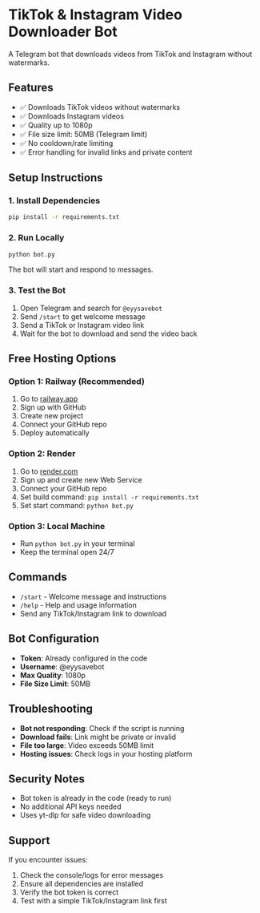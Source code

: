 # TikTok & Instagram Video Downloader Bot

A Telegram bot that downloads videos from TikTok and Instagram without watermarks.

## Features

- ✅ Downloads TikTok videos without watermarks
- ✅ Downloads Instagram videos 
- ✅ Quality up to 1080p
- ✅ File size limit: 50MB (Telegram limit)
- ✅ No cooldown/rate limiting
- ✅ Error handling for invalid links and private content

## Setup Instructions

### 1. Install Dependencies

```bash
pip install -r requirements.txt
```

### 2. Run Locally

```bash
python bot.py
```

The bot will start and respond to messages.

### 3. Test the Bot

1. Open Telegram and search for `@eyysavebot`
2. Send `/start` to get welcome message
3. Send a TikTok or Instagram video link
4. Wait for the bot to download and send the video back

## Free Hosting Options

### Option 1: Railway (Recommended)
1. Go to [railway.app](https://railway.app)
2. Sign up with GitHub
3. Create new project
4. Connect your GitHub repo
5. Deploy automatically

### Option 2: Render
1. Go to [render.com](https://render.com)
2. Sign up and create new Web Service
3. Connect your GitHub repo
4. Set build command: `pip install -r requirements.txt`
5. Set start command: `python bot.py`

### Option 3: Local Machine
- Run `python bot.py` in your terminal
- Keep the terminal open 24/7

## Commands

- `/start` - Welcome message and instructions
- `/help` - Help and usage information
- Send any TikTok/Instagram link to download

## Bot Configuration

- **Token**: Already configured in the code
- **Username**: @eyysavebot
- **Max Quality**: 1080p
- **File Size Limit**: 50MB

## Troubleshooting

- **Bot not responding**: Check if the script is running
- **Download fails**: Link might be private or invalid
- **File too large**: Video exceeds 50MB limit
- **Hosting issues**: Check logs in your hosting platform

## Security Notes

- Bot token is already in the code (ready to run)
- No additional API keys needed
- Uses yt-dlp for safe video downloading

## Support

If you encounter issues:
1. Check the console/logs for error messages
2. Ensure all dependencies are installed
3. Verify the bot token is correct
4. Test with a simple TikTok/Instagram link first
